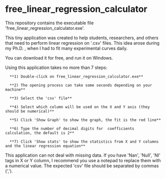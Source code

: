 # free_linear_regression_calculator

This repository contains the executable file 'free_linear_regression_calculator.exe'.  

This tiny application was created to help students, researchers, and others that need to perform linear regression on '.csv' files. This idea arose during my Ph.D. , when I had to fit many experimental curves daily.  

You can download it for free, and run it on Windows. 

Using this application takes no more than 7 steps:  

      **1) Double-click on free_linear_regression_calculator.exe**

      **2) The opening process can take some seconds depending on your machine** 

      **3) Select the 'csv' file**

      **4) Select which column will be used on the X and Y axis (they should be numerical)**

      **5) Click 'Show Graph' to show the graph, the fit is the red line** 

      **6) Type the number of decimal digits for  coefficients calculation, the default is 2** 

      **7) Click 'Show stats' to show the statistics from X and Y columns and the linear regression equation** 

This application can not deal with missing data. If you have 'Nan', 'Null', 'NI' tags in X or Y column, I recommend you use a notepad to replace them with a numerical value.  The expected 'csv' file should be separated by commas (','). 

